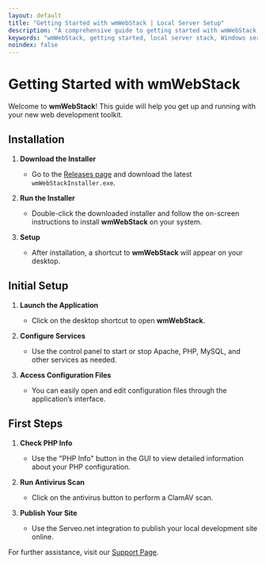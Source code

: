 ```yaml
---
layout: default
title: "Getting Started with wmWebStack | Local Server Setup"
description: "A comprehensive guide to getting started with wmWebStack, including setup instructions and basic configuration for the local server stack."
keywords: "wmWebStack, getting started, local server stack, Windows server, Apache, PHP, MySQL, setup guide"
noindex: false
---
```



# Getting Started with wmWebStack

Welcome to **wmWebStack**! This guide will help you get up and running with your new web development toolkit.

## Installation

1. **Download the Installer**
   - Go to the [Releases page](https://github.com/wikimint/wmWebStack/releases) and download the latest `wmWebStackInstaller.exe`.

2. **Run the Installer**
   - Double-click the downloaded installer and follow the on-screen instructions to install **wmWebStack** on your system.

3. **Setup**
   - After installation, a shortcut to **wmWebStack** will appear on your desktop.

## Initial Setup

1. **Launch the Application**
   - Click on the desktop shortcut to open **wmWebStack**.

2. **Configure Services**
   - Use the control panel to start or stop Apache, PHP, MySQL, and other services as needed.

3. **Access Configuration Files**
   - You can easily open and edit configuration files through the application’s interface.

## First Steps

1. **Check PHP Info**
   - Use the "PHP Info" button in the GUI to view detailed information about your PHP configuration.

2. **Run Antivirus Scan**
   - Click on the antivirus button to perform a ClamAV scan.

3. **Publish Your Site**
   - Use the Serveo.net integration to publish your local development site online.

For further assistance, visit our [Support Page](https://developer.wikimint.com/p/contact.html).

